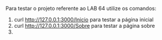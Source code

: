 Para testar o projeto referente ao LAB 64 utilize os comandos:
1. curl http://127.0.0.1:3000/Inicio para testar a página inicial
2. curl http://127.0.0.1:3000/Sobre para testar a página sobre
3. 